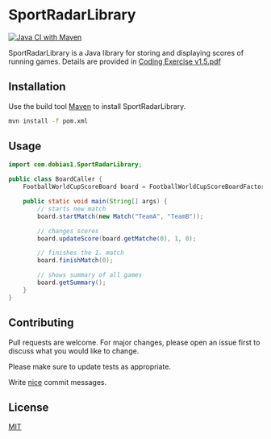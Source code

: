 # SportRadarLibrary

[![Java CI with Maven](https://github.com/Dobias1/SportRadarLibrary/actions/workflows/maven.yml/badge.svg)](https://github.com/Dobias1/SportRadarLibrary/actions/workflows/maven.yml)

SportRadarLibrary is a Java library for storing and displaying scores of running games. Details are provided
in [Coding Exercise v1.5.pdf]([https://](https://github.com/Dobias1/SportRadarLibrary/Coding%20Exercise%20v1.5.pdf))

## Installation

Use the build tool [Maven](https://maven.apache.org/) to install SportRadarLibrary.

```bash
mvn install -f pom.xml
```

## Usage

```java
import com.dobias1.SportRadarLibrary;

public class BoardCaller {
    FootballWorldCupScoreBoard board = FootballWorldCupScoreBoardFactory.createFootballWorldCupScoreBoard();

    public static void main(String[] args) {
        // starts new match
        board.startMatch(new Match("TeamA", "TeamB"));

        // changes scores
        board.updateScore(board.getMatche(0), 1, 0);

        // finishes the 1. match
        board.finishMatch(0);

        // shows summary of all games
        board.getSummary();
    }
}
```

## Contributing

Pull requests are welcome. For major changes, please open an issue first to discuss what you would like to change.

Please make sure to update tests as appropriate.

Write [nice](https://chris.beams.io/posts/git-commit/) commit messages.

## License

[MIT](https://choosealicense.com/licenses/mit/)
